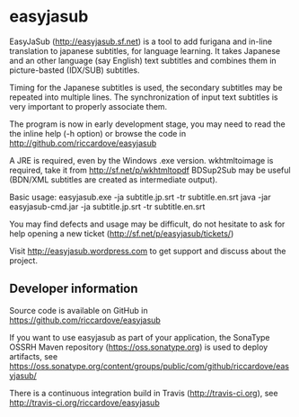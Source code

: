 easyjasub
=========

EasyJaSub (http://easyjasub.sf.net) is a tool to add furigana and in-line translation to japanese subtitles, for language learning.
It takes Japanese and an other language (say English) text subtitles and combines them in picture-basted (IDX/SUB) subtitles.

Timing for the Japanese subtitles is used, the secondary subtitles may be repeated into multiple lines.
The synchronization of input text subtitles is very important to properly associate them.

The program is now in early development stage, you may need to read the the inline help (-h option) or browse the code in http://github.com/riccardove/easyjasub

A JRE is required, even by the Windows .exe version.
wkhtmltoimage is required, take it from http://sf.net/p/wkhtmltopdf
BDSup2Sub may be useful (BDN/XML subtitles are created as intermediate output).

Basic usage:
easyjasub.exe -ja subtitle.jp.srt -tr subtitle.en.srt
java -jar easyjasub-cmd.jar -ja subtitle.jp.srt -tr subtitle.en.srt

You may find defects and usage may be difficult, do not hesitate to ask for help opening a new ticket (http://sf.net/p/easyjasub/tickets/)

Visit http://easyjasub.wordpress.com to get support and discuss about the project.

Developer information
---------------------

Source code is available on GitHub in https://github.com/riccardove/easyjasub

If you want to use easyjasub as part of your application, the SonaType OSSRH Maven repository (https://oss.sonatype.org) is used to deploy artifacts,
see https://oss.sonatype.org/content/groups/public/com/github/riccardove/easyjasub/

There is a continuous integration build in Travis (http://travis-ci.org), see http://travis-ci.org/riccardove/easyjasub